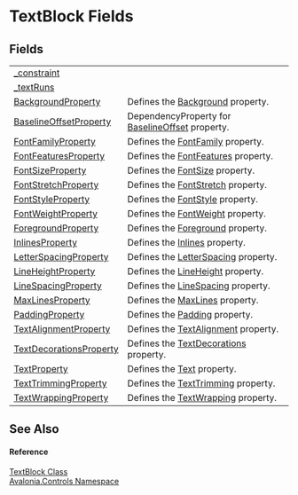 # TextBlock Fields




## Fields
<table>
<tr>
<td><a href="F_Avalonia_Controls_TextBlock__constraint">_constraint</a></td>
<td> </td>
</tr>
<tr>
<td><a href="F_Avalonia_Controls_TextBlock__textRuns">_textRuns</a></td>
<td> </td>
</tr>
<tr>
<td><a href="F_Avalonia_Controls_TextBlock_BackgroundProperty">BackgroundProperty</a></td>
<td>Defines the <a href="P_Avalonia_Controls_TextBlock_Background">Background</a> property.</td>
</tr>
<tr>
<td><a href="F_Avalonia_Controls_TextBlock_BaselineOffsetProperty">BaselineOffsetProperty</a></td>
<td>DependencyProperty for <a href="P_Avalonia_Controls_TextBlock_BaselineOffset">BaselineOffset</a> property.</td>
</tr>
<tr>
<td><a href="F_Avalonia_Controls_TextBlock_FontFamilyProperty">FontFamilyProperty</a></td>
<td>Defines the <a href="P_Avalonia_Controls_TextBlock_FontFamily">FontFamily</a> property.</td>
</tr>
<tr>
<td><a href="F_Avalonia_Controls_TextBlock_FontFeaturesProperty">FontFeaturesProperty</a></td>
<td>Defines the <a href="P_Avalonia_Controls_TextBlock_FontFeatures">FontFeatures</a> property.</td>
</tr>
<tr>
<td><a href="F_Avalonia_Controls_TextBlock_FontSizeProperty">FontSizeProperty</a></td>
<td>Defines the <a href="P_Avalonia_Controls_TextBlock_FontSize">FontSize</a> property.</td>
</tr>
<tr>
<td><a href="F_Avalonia_Controls_TextBlock_FontStretchProperty">FontStretchProperty</a></td>
<td>Defines the <a href="P_Avalonia_Controls_TextBlock_FontStretch">FontStretch</a> property.</td>
</tr>
<tr>
<td><a href="F_Avalonia_Controls_TextBlock_FontStyleProperty">FontStyleProperty</a></td>
<td>Defines the <a href="P_Avalonia_Controls_TextBlock_FontStyle">FontStyle</a> property.</td>
</tr>
<tr>
<td><a href="F_Avalonia_Controls_TextBlock_FontWeightProperty">FontWeightProperty</a></td>
<td>Defines the <a href="P_Avalonia_Controls_TextBlock_FontWeight">FontWeight</a> property.</td>
</tr>
<tr>
<td><a href="F_Avalonia_Controls_TextBlock_ForegroundProperty">ForegroundProperty</a></td>
<td>Defines the <a href="P_Avalonia_Controls_TextBlock_Foreground">Foreground</a> property.</td>
</tr>
<tr>
<td><a href="F_Avalonia_Controls_TextBlock_InlinesProperty">InlinesProperty</a></td>
<td>Defines the <a href="P_Avalonia_Controls_TextBlock_Inlines">Inlines</a> property.</td>
</tr>
<tr>
<td><a href="F_Avalonia_Controls_TextBlock_LetterSpacingProperty">LetterSpacingProperty</a></td>
<td>Defines the <a href="P_Avalonia_Controls_TextBlock_LetterSpacing">LetterSpacing</a> property.</td>
</tr>
<tr>
<td><a href="F_Avalonia_Controls_TextBlock_LineHeightProperty">LineHeightProperty</a></td>
<td>Defines the <a href="P_Avalonia_Controls_TextBlock_LineHeight">LineHeight</a> property.</td>
</tr>
<tr>
<td><a href="F_Avalonia_Controls_TextBlock_LineSpacingProperty">LineSpacingProperty</a></td>
<td>Defines the <a href="P_Avalonia_Controls_TextBlock_LineSpacing">LineSpacing</a> property.</td>
</tr>
<tr>
<td><a href="F_Avalonia_Controls_TextBlock_MaxLinesProperty">MaxLinesProperty</a></td>
<td>Defines the <a href="P_Avalonia_Controls_TextBlock_MaxLines">MaxLines</a> property.</td>
</tr>
<tr>
<td><a href="F_Avalonia_Controls_TextBlock_PaddingProperty">PaddingProperty</a></td>
<td>Defines the <a href="P_Avalonia_Controls_TextBlock_Padding">Padding</a> property.</td>
</tr>
<tr>
<td><a href="F_Avalonia_Controls_TextBlock_TextAlignmentProperty">TextAlignmentProperty</a></td>
<td>Defines the <a href="P_Avalonia_Controls_TextBlock_TextAlignment">TextAlignment</a> property.</td>
</tr>
<tr>
<td><a href="F_Avalonia_Controls_TextBlock_TextDecorationsProperty">TextDecorationsProperty</a></td>
<td>Defines the <a href="P_Avalonia_Controls_TextBlock_TextDecorations">TextDecorations</a> property.</td>
</tr>
<tr>
<td><a href="F_Avalonia_Controls_TextBlock_TextProperty">TextProperty</a></td>
<td>Defines the <a href="P_Avalonia_Controls_TextBlock_Text">Text</a> property.</td>
</tr>
<tr>
<td><a href="F_Avalonia_Controls_TextBlock_TextTrimmingProperty">TextTrimmingProperty</a></td>
<td>Defines the <a href="P_Avalonia_Controls_TextBlock_TextTrimming">TextTrimming</a> property.</td>
</tr>
<tr>
<td><a href="F_Avalonia_Controls_TextBlock_TextWrappingProperty">TextWrappingProperty</a></td>
<td>Defines the <a href="P_Avalonia_Controls_TextBlock_TextWrapping">TextWrapping</a> property.</td>
</tr>
</table>

## See Also


#### Reference
<a href="T_Avalonia_Controls_TextBlock">TextBlock Class</a>  
<a href="N_Avalonia_Controls">Avalonia.Controls Namespace</a>  

